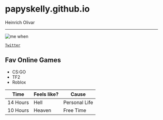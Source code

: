 # papyskelly.github.io
Heinrich Olivar

---

![me when](https://i.ytimg.com/vi/x7X107GNFNg/maxresdefault.jpg)

[`Twitter`](https://twitter.com/ep1kpapy)

## Fav Online Games

- CS:GO
- TF2
- Roblox

| Time | Feels like? | Cause |
| ----------- | ----------- | ----------- |
| 14 Hours | Hell | Personal Life |
| 10 Hours | Heaven | Free Time |
